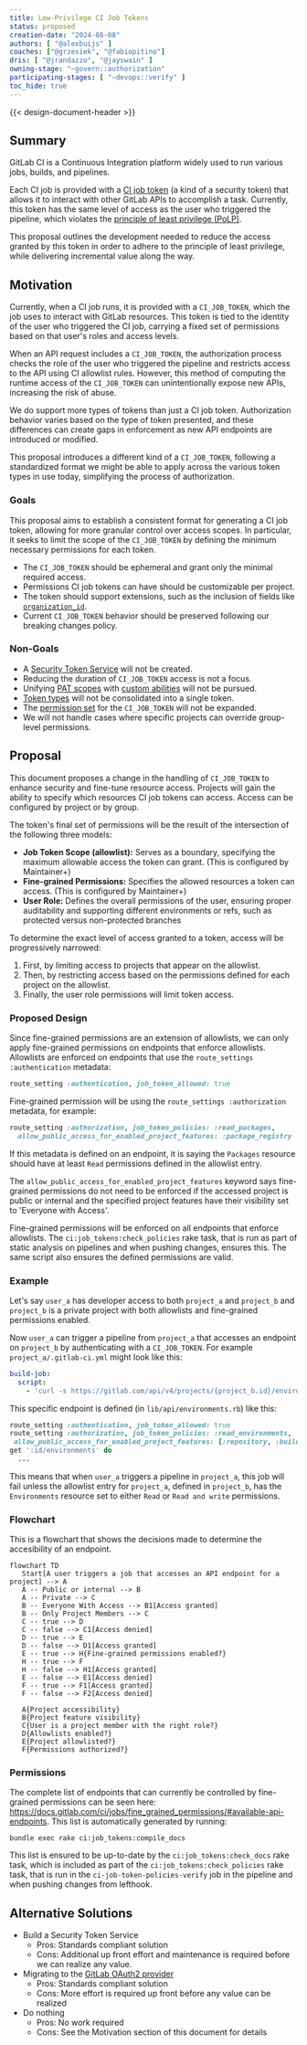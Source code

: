 ```yaml
---
title: Low-Privilege CI Job Tokens
status: proposed
creation-date: "2024-08-08"
authors: [ "@alexbuijs" ]
coaches: ["@grzesiek", "@fabiopitino"]
dris: [ "@jrandazzo", "@jayswain" ]
owning-stage: "~govern::authorization"
participating-stages: [ "~devops::verify" ]
toc_hide: true
---
```


<!-- vale gitlab.FutureTense = NO -->
{{< design-document-header >}}

## Summary

GitLab CI is a Continuous Integration platform widely used to run various jobs,
builds, and pipelines.

Each CI job is provided with a [CI job token](https://docs.gitlab.com/ee/ci/jobs/ci_job_token.html)
(a kind of a security token) that allows it to interact with other GitLab APIs
to accomplish a task. Currently, this token has the same level of access as the
user who triggered the pipeline, which violates the [principle of least privilege (PoLP)](https://csrc.nist.gov/glossary/term/least_privilege).

This proposal outlines the development needed to reduce the access granted by
this token in order to adhere to the principle of least privilege, while
delivering incremental value along the way.

## Motivation

Currently, when a CI job runs, it is provided with a `CI_JOB_TOKEN`, which the
job uses to interact with GitLab resources. This token is tied to the identity
of the user who triggered the CI job, carrying a fixed set of permissions based
on that user's roles and access levels.

When an API request includes a `CI_JOB_TOKEN`, the authorization process checks
the role of the user who triggered the pipeline and restricts access to the API
using CI allowlist rules. However, this method of computing the runtime access
of the `CI_JOB_TOKEN` can unintentionally expose new APIs, increasing the risk
of abuse.

We do support more types of tokens than just a CI job token. Authorization
behavior varies based on the type of token presented, and these differences can
create gaps in enforcement as new API endpoints are introduced or modified.

This proposal introduces a different kind of a `CI_JOB_TOKEN`, following a
standardized format we might be able to apply across the various token types in
use today, simplifying the process of authorization.

### Goals

This proposal aims to establish a consistent format for generating a CI job token,
allowing for more granular control over access scopes. In particular, it seeks
to limit the scope of the `CI_JOB_TOKEN` by defining the minimum necessary
permissions for each token.

- The `CI_JOB_TOKEN` should be ephemeral and grant only the minimal required access.
- Permissions CI job tokens can have should be customizable per project.
- The token should support extensions, such as the inclusion of fields like [`organization_id`](https://gitlab.com/gitlab-com/content-sites/handbook/-/merge_requests/8527).
- Current `CI_JOB_TOKEN` behavior should be preserved following our breaking
  changes policy.

### Non-Goals

- A [Security Token Service](https://datatracker.ietf.org/doc/html/rfc8693) will not be created.
- Reducing the duration of `CI_JOB_TOKEN` access is not a focus.
- Unifying [PAT scopes](https://docs.gitlab.com/ee/user/profile/personal_access_tokens.html#personal-access-token-scopes) with [custom abilities](https://gitlab.com/gitlab-org/gitlab/-/tree/master/ee/config/custom_abilities) will not be pursued.
- [Token types](https://docs.gitlab.com/ee/security/tokens/index.html) will not be consolidated into a single token.
- The [permission set](https://gitlab.com/gitlab-com/content-sites/handbook/-/merge_requests/7856) for the `CI_JOB_TOKEN` will not be expanded.
- We will not handle cases where specific projects can override group-level permissions.

## Proposal

This document proposes a change in the handling of `CI_JOB_TOKEN` to enhance
security and fine-tune resource access. Projects will gain the ability to specify
which resources CI job tokens can access. Access can be configured by project or
by group.

The token's final set of permissions will be the result of the intersection of
the following three models:

- **Job Token Scope (allowlist):** Serves as a boundary, specifying the maximum allowable access the token can grant. (This is configured by Maintainer+)
- **Fine-grained Permissions:** Specifies the allowed resources a token can access. (This is configured by Maintainer+)
- **User Role:** Defines the overall permissions of the user, ensuring proper auditability and supporting different environments or refs, such as protected versus non-protected branches

To determine the exact level of access granted to a token,
access will be progressively narrowed:

1. First, by limiting access to projects that appear on the allowlist.
1. Then, by restricting access based on the permissions defined for each project on the allowlist.
1. Finally, the user role permissions will limit token access.

### Proposed Design

Since fine-grained permissions are an extension of allowlists, we can only apply fine-grained permissions on endpoints
that enforce allowlists. Allowlists are enforced on endpoints that use the `route_settings :authentication` metadata:

```ruby
route_setting :authentication, job_token_allowed: true
```

Fine-grained permission will be using the `route_settings :authorization` metadata, for example:

```ruby
route_setting :authorization, job_token_policies: :read_packages,
  allow_public_access_for_enabled_project_features: :package_registry
```

If this metadata is defined on an endpoint, it is saying the `Packages` resource should have at least `Read` permissions
defined in the allowlist entry.

The `allow_public_access_for_enabled_project_features` keyword says fine-grained permissions do not need to be enforced
if the accessed project is public or internal and the specified project features have their visibility set to
'Everyone with Access'.

Fine-grained permissions will be enforced on all endpoints that enforce allowlists. The `ci:job_tokens:check_policies` rake task,
that is run as part of static analysis on pipelines and when pushing changes, ensures this. The same script also ensures the
defined permissions are valid.

### Example

Let's say `user_a` has developer access to both `project_a` and `project_b` and `project_b` is a private project with
both allowlists and fine-grained permissions enabled.

Now `user_a` can trigger a pipeline from `project_a` that accesses an endpoint on `project_b` by authenticating with a
`CI_JOB_TOKEN`. For example `project_a/.gitlab-ci.yml` might look like this:

```yaml
build-job:
  script:
    - 'curl -s https://gitlab.com/api/v4/projects/{project_b.id}/environments -H "JOB-TOKEN: $CI_JOB_TOKEN"'
```

This specific endpoint is defined (in `lib/api/environments.rb`) like this:

```ruby
route_setting :authentication, job_token_allowed: true
route_setting :authorization, job_token_policies: :read_environments,
 allow_public_access_for_enabled_project_features: [:repository, :builds, :environments]
get ':id/environments' do
  ...
```

This means that when `user_a` triggers a pipeline in `project_a`, this job will fail unless the allowlist entry for `project_a`,
defined in `project_b`, has the `Environments` resource set to either `Read` or `Read and write` permissions.

### Flowchart

This is a flowchart that shows the decisions made to determine the accesibility of an endpoint.

```mermaid
flowchart TD
   Start[A user triggers a job that accesses an API endpoint for a project] --> A
   A -- Public or internal --> B
   A -- Private --> C
   B -- Everyone With Access --> B1[Access granted]
   B -- Only Project Members --> C
   C -- true --> D
   C -- false --> C1[Access denied]
   D -- true --> E
   D -- false --> D1[Access granted]
   E -- true --> H{Fine-grained permissions enabled?}
   H -- true --> F
   H -- false --> H1[Access granted]
   E -- false --> E1[Access denied]
   F -- true --> F1[Access granted]
   F -- false --> F2[Access denied]

   A{Project accessibility}
   B{Project feature visibility}
   C{User is a project member with the right role?}
   D{Allowlists enabled?}
   E{Project allowlisted?}
   F{Permissions authorized?}
```

### Permissions

The complete list of endpoints that can currently be controlled by fine-grained permissions can be seen here: https://docs.gitlab.com/ci/jobs/fine_grained_permissions/#available-api-endpoints. This list is automatically generated by running:

```shell
bundle exec rake ci:job_tokens:compile_docs
```

This list is ensured to be up-to-date by the `ci:job_tokens:check_docs` rake task, which is included as part of the `ci:job_tokens:check_policies`
rake task, that is run in the `ci-job-token-policies-verify` job in the pipeline and when pushing changes from lefthook.

## Alternative Solutions

- Build a Security Token Service
  - Pros: Standards compliant solution
  - Cons: Additional up front effort and maintenance is required before we can
    realize any value.
- Migrating to the [GitLab OAuth2 provider](https://docs.gitlab.com/ee/api/oauth2.html)
  - Pros: Standards compliant solution
  - Cons: More effort is required up front before any value can be realized
- Do nothing
  - Pros: No work required
  - Cons: See the Motivation section of this document for details
